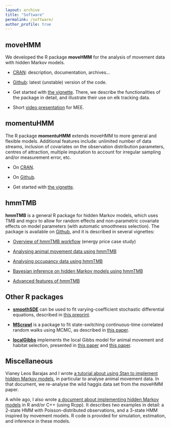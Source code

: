 ```yaml
---
layout: archive
title: "Software"
permalink: /software/
author_profile: true
---
```


## moveHMM

We developed the R package **moveHMM** for the analysis of movement data with hidden Markov models. 

 - [CRAN](https://cran.r-project.org/package=moveHMM): description, documentation, archives...
	
 - [Github](https://github.com/TheoMichelot/moveHMM): latest (unstable) version of the code.
	
 - Get started with [the vignette](https://cran.r-project.org/web/packages/moveHMM/vignettes/moveHMM-guide.pdf). There, we describe the functionalities of the package in detail, and illustrate their use on elk tracking data.
	
 - Short [video presentation](https://www.youtube.com/watch?v=90LqSNITrN0) for MEE.
         
## momentuHMM

The R package **momentuHMM** extends moveHMM to more general and flexible models. Additional features include: unlimited number of data streams, inclusion of covariates on the observation distribution parameters, centres of attraction, multiple imputation to account for irregular sampling and/or measurement error, etc.

 - On [CRAN](https://cran.r-project.org/package=momentuHMM).
	
 - On [Github](https://github.com/bmcclintock/momentuHMM).
	
 - Get started with [the vignette](https://cran.r-project.org/web/packages/momentuHMM/vignettes/momentuHMM.pdf).

## hmmTMB

**hmmTMB** is a general R package for hidden Markov models, which uses TMB and mgcv to allow for random effects and non-parametric covariate effects on model parameters (with automatic smoothness selection). The package is available on [Github](https://github.com/TheoMichelot/hmmTMB), and it is described in several vignettes:

- [Overview of hmmTMB workflow](https://theomichelot.github.io/files/hmmTMB_workflow.pdf) (energy price case study)

- [Analysing animal movement data using hmmTMB](https://theomichelot.github.io/files/hmmTMB_example_movement.pdf)

- [Analysing occupancy data using hmmTMB](https://theomichelot.github.io/files/hmmTMB_example_occupancy.pdf)

- [Bayesian inference on hidden Markov models using hmmTMB](https://theomichelot.github.io/files/hmmTMB_example_stan.pdf)

- [Advanced features of hmmTMB](https://theomichelot.github.io/files/hmmTMB_advanced_features.pdf)

## Other R packages

 - [**smoothSDE**](https://github.com/TheoMichelot/smoothSDE) can be used to fit varying-coefficient stochastic differential equations, described in [this preprint](https://arxiv.org/pdf/2008.09111.pdf).

 - [**MScrawl**](https://github.com/TheoMichelot/MScrawl) is a package to fit state-switching continuous-time correlated random walks using MCMC, as described in [this paper](https://besjournals.onlinelibrary.wiley.com/doi/abs/10.1111/2041-210X.13154).
	
 - [**localGibbs**](https://github.com/TheoMichelot/localGibbs) implements the local Gibbs model for animal movement and habitat selection, presented in [this paper](https://esajournals.onlinelibrary.wiley.com/doi/full/10.1002/ecy.2452) and [this paper](https://onlinelibrary.wiley.com/doi/abs/10.1111/biom.13170).

## Miscellaneous

Vianey Leos Barajas and I wrote [a tutorial about using Stan to implement hidden Markov models](https://arxiv.org/pdf/1806.10639.pdf), in particular to analyse animal movement data. In that document, we re-analyse the wild haggis data set from the moveHMM paper.
		
A while ago, I also wrote [a document about implementing hidden Markov models](http://media.wix.com/ugd/3708a3_a0a0401708844718a538c2d7c3124224.pdf) in R and/or C++ (using Rcpp). It describes two examples in detail: a 2-state HMM with Poisson-distributed observations, and a 3-state HMM inspired by movement models. R code is provided for simulation, estimation, and inference in these models.

